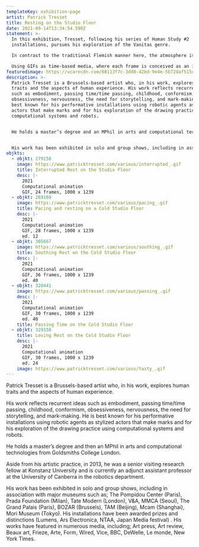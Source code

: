 ```yaml
---
templateKey: exhibition-page
artist: Patrick Tresset
title: Resting on the Studio Floor
date: 2021-09-14T13:34:54.590Z
statement: >-
  In this exhibition, Tresset, following his series of Human Study #2
  installations, pursues his exploration of the Vanitas genre. 

  In contrast to the traditional Flemish manner here, the atmosphere is stark, almost grim rather than opulent. But, like all vanitas, these are about life rather than death. They express existence's ineluctability with dry underlying humour.

  Using GIFs as time-based media, where each frame is conceived as an individual artwork, these animations are experiments in stylised minimalist storytelling.
featuredimage: https://ucarecdn.com/08113f7c-3dd0-42bd-9e4e-5b728af515cd/main_page_patrickt.gif
description: >-
  Patrick Tresset is a Brussels-based artist who, in his work, explores human
  traits and the aspects of human experience. His work reflects recurrent ideas
  such as embodiment, passing time/time passing, childhood, conformism,
  obsessiveness, nervousness, the need for storytelling, and mark-making. He is
  best known for his performative installations using robotic agents as stylized
  actors that make marks and for his exploration of the drawing practice using
  computational systems and robots. 


  He holds a master’s degree and an MPhil in arts and computational technologies from Goldsmiths College London. Aside from his artistic practice, in 2013, he was a senior visiting research fellow at Konstanz University and is currently an adjunct assistant professor at the University of Canberra in the robotics department. 


  His work has been exhibited in solo and group shows, including in association with major museums such as; The Pompidou Center (Paris), Prada Foundation (Milan), Tate Modern (London), V&A, MMCA (Seoul), The Grand Palais (Paris), BOZAR (Brussels), TAM (Beijing), Mcam (Shanghai), Mori Museum (Tokyo). His installations have been awarded prizes and distinctions (Lumens, Ars Electronica, NTAA, Japan Media festival). His works have featured in numerous media, including; Art press, Art review, Beaux art, Frieze, Arte, Form, Wired, Vice, BBC, DeWelle, Le monde, New York Times.
objkts:
  - objkt: 279158
    image: https://www.patricktresset.com/various/interrupted_.gif
    title: Interrupted Rest on the Studio Floor
    desc: |-
      2021
      Computational animation
      GIF, 24 frames, 1000 x 1239
  - objkt: 269169
    image: https://www.patricktresset.com/various/pacing_.gif
    title: Pacing and resting on a Cold Studio Floor
    desc: |-
      2021
      Computational animation
      GIF, 28 frames, 1000 x 1239
      ed. 12
  - objkt: 305667
    image: https://www.patricktresset.com/various/southing_.gif
    title: Soothing Rest on the Cold Studio Floor
    desc: |-
      2021
      Computational animation
      GIF, 36 frames, 1000 x 1239
      ed. 40
  - objkt: 320441
    image: https://www.patricktresset.com/various/passing_.gif
    desc: |-
      2021
      Computational animation
      GIF, 30 frames, 1000 x 1239
      ed. 40
    title: Passing Time on the Cold Studio Floor
  - objkt: 329158
    title: Loving Rest on the Cold Studio Floor
    desc: |-
      2021
      Computational animation
      GIF, 30 frames, 1000 x 1239
      ed. 24
    image: https://www.patricktresset.com/various/tasty_.gif
---
```


Patrick Tresset is a Brussels-based artist who, in his work, explores human traits and the aspects of human experience.

His work reflects recurrent ideas such as embodiment, passing time/time passing, childhood, conformism, obsessiveness, nervousness, the need for storytelling, and mark-making. He is best known for his performative installations using robotic agents as stylized actors that make marks and for his exploration of the drawing practice using computational systems and robots.

He holds a master’s degree and then an MPhil in arts and computational technologies from Goldsmiths College London.

Aside from his artistic practice, in 2013, he was a senior visiting research fellow at Konstanz University and is currently an adjunct assistant professor at the University of Canberra in the robotics department.

His work has been exhibited in solo and group shows, including in association with major museums such as; The Pompidou Center (Paris), Prada Foundation (Milan), Tate Modern (London), V&A, MMCA (Seoul), The Grand Palais (Paris), BOZAR (Brussels), TAM (Beijing), Mcam (Shanghai), Mori Museum (Tokyo). His installations have been awarded prizes and distinctions (Lumens, Ars Electronica, NTAA, Japan Media festival) . His works have featured in numerous media, including; Art press, Art review, Beaux art, Frieze, Arte, Form, Wired, Vice, BBC, DeWelle, Le monde, New York Times.
